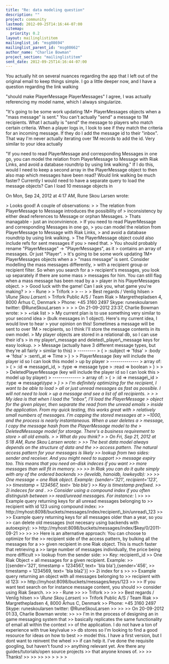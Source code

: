 ```yaml
---
title: "Re: data modeling question"
description: ""
project: community
lastmod: 2012-09-25T14:16:44-07:00
sitemap:
  priority: 0.2
layout: mailinglistitem
mailinglist_id: "msg08694"
mailinglist_parent_id: "msg08662"
author_name: "Charlie Bowman"
project_section: "mailinglistitem"
sent_date: 2012-09-25T14:16:44-07:00
---
```



You actually hit on several nuances regarding the app that I left out of
the original email to keep things simple. I go a little deeper now, and I
have a question regarding the link walking

"should make PlayerMessage PlayerMessages"
 I agree, I was actually referencing my model name, which I always
singularize.

"It's going to be some work updating 1M+ PlayerMessages objects when a
"mass message" is sent."
 You can't actually "send" a message to 1M recipients. What I actually is
"send" the message to players who match certain criteria. When a player
logs in, I look to see if they match the criteria for an incoming message.
 If they do I add the message id to their "inbox". That way I'm never
actually iterating over 1M records to add the id. Very similar to your
idea actually

"If you need to read PlayerMessage and corresponding Messages in one go,
you can model the relation from PlayerMessage to Message with Riak Links,
and avoid a database roundtrip by using link walking."
 If I do this, would I need to keep a second array in the PlayerMessage
object to then also map which messages have been read? Would link walking
be much faster? Currently I would need to have a separate query to load
the message objects? Can I load 10 message objects in


On Mon, Sep 24, 2012 at 4:17 AM, Rune Skou Larsen  wrote:

&gt; Looks good! A couple of observations:
&gt;
&gt; The relation from PlayerMessage to Message introduces the possibility of
&gt; inconsistency by either dead references to Message or orphan Messages.
&gt; Thats managable - just an inconvinience.
&gt; If you need to read PlayerMessage and corresponding Messages in one go,
&gt; you can model the relation from PlayerMessage to Message with Riak Links,
&gt; and avoid a database roundtrip by using link walking.
&gt; The PlayerMessage object could also include refs for sent messages if you
&gt; need that.
&gt; You should probably rename "PlayerMessage" -&gt; "PlayerMessages", as it
&gt; contains an array of messages. Or just "Player".
&gt; It's going to be some work updating 1M+ PlayerMessages objects when a
&gt; "mass message" is sent. Consider modelling the mass messages differently,
&gt; with a recipient group or recipient filter. So when you search for a
&gt; recipient's messages, you look up separately if there are some mass
&gt; messages for him. You can still flag when a mass message has been read by a
&gt; player in his PlayerMessages object.
&gt;
&gt; Good luck with the game! Can I ask you, what game you're making?
&gt;
&gt; - Rune
&gt;
&gt; Trifork
&gt;
&gt; --
&gt;
&gt; Best regards / Venlig hilsen
&gt; \\*Rune Skou Larsen\\*
&gt; Trifork Public A/S / Team Riak
&gt; Margrethepladsen 4, 8000 Århus C, Denmark
&gt; Phone: +45 3160 2497 Skype: runeskoularsen twitter: @RuneSkouLarsen
&gt;
&gt;
&gt;
&gt; On 21-09-2012 23:37, Charlie Bowman wrote:
&gt;
&gt; +riak list
&gt;
&gt; My current plan is to use something very similar to your second idea
&gt; (bulk messages in 1 object). Here's my current idea, I would love to hear
&gt; your opinion on this! Sometimes a message will be sent to over 1M
&gt; recipients, so I think I'll store the message contents in its own model.
&gt; My player objects are stored in a relational db, so I can use their id's
&gt; in my player\\_message and deleted\\_player\\_message keys for easy lookup.
&gt;
&gt; Message (actually have 3 different message types, but they're all fairly
&gt; similar to this)
&gt; ---------
&gt; {
&gt; :subject =&gt; 'fdsa'
&gt; :body =&gt; 'fdsa'
&gt; :sent\\_at =&gt; Time
&gt; }
&gt;
&gt; PlayerMessage (key will include the player id so I can look this model
&gt; up by player
&gt; --------------
&gt; array of:
&gt; {
&gt; :id =&gt; message\\_id,
&gt; :type =&gt; message type
&gt; :read =&gt; boolean
&gt; }
&gt;
&gt;
&gt; DeletedPlayerMessage (key will include the player id so I can look this
&gt; model up by player)
&gt; --------------
&gt; array of:
&gt; {
&gt; :id =&gt; message\\_id
&gt; :type =&gt; message\\_type
&gt; }
&gt;
&gt; I'm definitely optimizing for the recipient, I want to be able to load
&gt; all or just unread messages as fast as possible. I will not need to look
&gt; up a message and see a list of all recipients.
&gt;
&gt;
&gt; My idea is that when I load the "inbox", I'll load the PlayerMessage
&gt; object for the given player, then separate the read from the unread emails
&gt; inside the application. From my quick testing, this works great with
&gt; relatively small numbers of messages. I'm capping the stored messages at
&gt; ~1000, and the process is nearly instantaneous. When a user deletes a
&gt; message, I copy the message hash from the PlayerMessage model to the
&gt; DeletedMesssage model for storage. There's a business requirement to store
&gt; all old emails.
&gt;
&gt; What do you think?
&gt;
&gt; On Fri, Sep 21, 2012 at 5:18 AM, Rune Skou Larsen  wrote:
&gt;
&gt;&gt; The best data model always depends on the structure of data and the
&gt;&gt; access pattern. The natural access pattern for your messages is likely
&gt;&gt; lookup from two sides: sender and receiver. And you might need to support
&gt;&gt; message expiry too. This means that you need on-disk indeces if you want
&gt;&gt; more messages than will fit in memory.
&gt;&gt;
&gt;&gt; In Riak you can do it quite simply with any of the ordered backends
&gt;&gt; (leveldb, hanoidb, lowkeydb):
&gt;&gt;
&gt;&gt; One message = one Riak object. Example: {sender='321', recipient='123',
&gt;&gt; timestamp = 1234567, text= 'bla bla'}
&gt;&gt; Key is timestamp prefixed.
&gt;&gt; 2i indeces for  and .
&gt;&gt; Consider using a compound index if you often distinguish between
&gt;&gt; read/unread messages. For instance: \\_
&gt;&gt;
&gt;&gt; Example query returning keys for all unread messages belonging to
&gt;&gt; recipient with id 123 using compound index:
&gt;&gt; http://myhost:8098/buckets/messages/index/recipient\\_bin/unread\\_123
&gt;&gt;
&gt;&gt; Example query returning keys for all messages older than a year, so you
&gt;&gt; can delete old messages (not necesary using backends with autoexpiry):
&gt;&gt; http://myhost:8098/buckets/messages/index/$key/0/2011-09-21
&gt;&gt;
&gt;&gt;
&gt;&gt; Here is an alternative approach: You can choose to optimize for the
&gt;&gt; recipient side of the access pattern, by bulking all the messages for a
&gt;&gt; given recipient in one Riak object. This is much faster that retrieving a
&gt;&gt; large number of messages individually, the price being more difficult
&gt;&gt; lookup from the sender side:
&gt;&gt; Key: recipient\\_id
&gt;&gt; One Riak Object = all messages for a given recipient. Example:
&gt;&gt; [{sender='321', timestamp = 1234567, text= 'bla bla'},{sender='456',
&gt;&gt; timestamp = 1234569, text= 'bla bla2'}]
&gt;&gt; 2i index for s
&gt;&gt;
&gt;&gt; Example query returning an object with all messages belonging to
&gt;&gt; recipient with id 123:
&gt;&gt; http://myhost:8098/buckets/messages/keys/123
&gt;&gt;
&gt;&gt; If you want text search on for instance message content, you should
&gt;&gt; consider using Riak Search.
&gt;&gt;
&gt;&gt; - Rune
&gt;&gt;
&gt;&gt; Trifork
&gt;&gt;
&gt;&gt;
&gt;&gt; Best regards / Venlig hilsen
&gt;&gt; \\*Rune Skou Larsen\\*
&gt;&gt; Trifork Public A/S / Team Riak
&gt;&gt; Margrethepladsen 4, 8000 Århus C, Denmark
&gt;&gt; Phone: +45 3160 2497 Skype: runeskoularsen twitter: @RuneSkouLarsen
&gt;&gt;
&gt;&gt;
&gt;&gt; On 20-09-2012 01:33, Charlie Bowman wrote:
&gt;&gt;
&gt;&gt; I'm in the process of designing an in game messaging system that
&gt;&gt; basically replicates the same functionality of email all within the context
&gt;&gt; of the application. I do not have a ton of experience with true key/value
&gt;&gt; db stores so I'm looking to find a good resource for ideas on how to best
&gt;&gt; model this. I have a first version, but I dont want to reinvent the wheel
&gt;&gt; if can help it. I've done the requisite googling, but haven't found
&gt;&gt; anything relevant yet. Are there any guides/tutorials/open source projects
&gt;&gt; that anyone knows of.
&gt;&gt;
&gt;&gt; Thanks!
&gt;&gt;
&gt;&gt;
&gt;&gt;
&gt;&gt;
&gt;
&gt;
&gt;
&gt;
